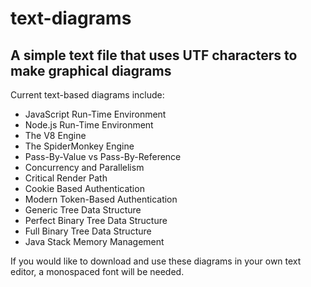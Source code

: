 # text-diagrams
## A simple text file that uses UTF characters to make graphical diagrams

Current text-based diagrams include:
- JavaScript Run-Time Environment
- Node.js Run-Time Environment
- The V8 Engine
- The SpiderMonkey Engine
- Pass-By-Value vs Pass-By-Reference
- Concurrency and Parallelism
- Critical Render Path
- Cookie Based Authentication
- Modern Token-Based Authentication
- Generic Tree Data Structure
- Perfect Binary Tree Data Structure
- Full Binary Tree Data Structure
- Java Stack Memory Management

If you would like to download and use these diagrams in your own text editor,
 a monospaced font will be needed.
